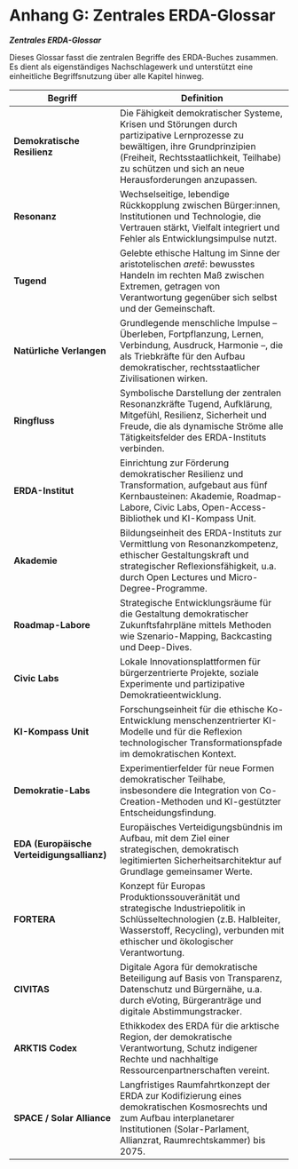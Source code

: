# Anhang G: Zentrales ERDA-Glossar

_**Zentrales ERDA-Glossar**_

Dieses Glossar fasst die zentralen Begriffe des ERDA-Buches zusammen. Es dient als eigenständiges Nachschlagewerk und unterstützt eine einheitliche Begriffsnutzung über alle Kapitel hinweg.

| Begriff                                    | Definition                                                                                                                                                                                                                           |
| ------------------------------------------ | ------------------------------------------------------------------------------------------------------------------------------------------------------------------------------------------------------------------------------------ |
| **Demokratische Resilienz**                | Die Fähigkeit demokratischer Systeme, Krisen und Störungen durch partizipative Lernprozesse zu bewältigen, ihre Grundprinzipien (Freiheit, Rechtsstaatlichkeit, Teilhabe) zu schützen und sich an neue Herausforderungen anzupassen. |
| **Resonanz**                               | Wechselseitige, lebendige Rückkopplung zwischen Bürger:innen, Institutionen und Technologie, die Vertrauen stärkt, Vielfalt integriert und Fehler als Entwicklungsimpulse nutzt.                                                     |
| **Tugend**                                 | Gelebte ethische Haltung im Sinne der aristotelischen _aretē_: bewusstes Handeln im rechten Maß zwischen Extremen, getragen von Verantwortung gegenüber sich selbst und der Gemeinschaft.                                            |
| **Natürliche Verlangen**                   | Grundlegende menschliche Impulse – Überleben, Fortpflanzung, Lernen, Verbindung, Ausdruck, Harmonie –, die als Triebkräfte für den Aufbau demokratischer, rechtsstaatlicher Zivilisationen wirken.                                   |
| **Ringfluss**                              | Symbolische Darstellung der zentralen Resonanzkräfte Tugend, Aufklärung, Mitgefühl, Resilienz, Sicherheit und Freude, die als dynamische Ströme alle Tätigkeitsfelder des ERDA-Instituts verbinden.                                  |
| **ERDA-Institut**                          | Einrichtung zur Förderung demokratischer Resilienz und Transformation, aufgebaut aus fünf Kernbausteinen: Akademie, Roadmap-Labore, Civic Labs, Open-Access-Bibliothek und KI-Kompass Unit.                                          |
| **Akademie**                               | Bildungseinheit des ERDA-Instituts zur Vermittlung von Resonanzkompetenz, ethischer Gestaltungskraft und strategischer Reflexionsfähigkeit, u.a. durch Open Lectures und Micro-Degree-Programme.                                     |
| **Roadmap-Labore**                         | Strategische Entwicklungsräume für die Gestaltung demokratischer Zukunftsfahrpläne mittels Methoden wie Szenario-Mapping, Backcasting und Deep-Dives.                                                                                |
| **Civic Labs**                             | Lokale Innovationsplattformen für bürgerzentrierte Projekte, soziale Experimente und partizipative Demokratieentwicklung.                                                                                                            |
| **KI-Kompass Unit**                        | Forschungseinheit für die ethische Ko-Entwicklung menschenzentrierter KI-Modelle und für die Reflexion technologischer Transformationspfade im demokratischen Kontext.                                                               |
| **Demokratie-Labs**                        | Experimentierfelder für neue Formen demokratischer Teilhabe, insbesondere die Integration von Co-Creation-Methoden und KI-gestützter Entscheidungsfindung.                                                                           |
| **EDA (Europäische Verteidigungsallianz)** | Europäisches Verteidigungsbündnis im Aufbau, mit dem Ziel einer strategischen, demokratisch legitimierten Sicherheitsarchitektur auf Grundlage gemeinsamer Werte.                                                                    |
| **FORTERA**                                | Konzept für Europas Produktionssouveränität und strategische Industriepolitik in Schlüsseltechnologien (z.B. Halbleiter, Wasserstoff, Recycling), verbunden mit ethischer und ökologischer Verantwortung.                            |
| **CIVITAS**                                | Digitale Agora für demokratische Beteiligung auf Basis von Transparenz, Datenschutz und Bürgernähe, u.a. durch eVoting, Bürgeranträge und digitale Abstimmungstracker.                                                               |
| **ARKTIS Codex**                           | Ethikkodex des ERDA für die arktische Region, der demokratische Verantwortung, Schutz indigener Rechte und nachhaltige Ressourcenpartnerschaften vereint.                                                                            |
| **SPACE / Solar Alliance**                 | Langfristiges Raumfahrtkonzept der ERDA zur Kodifizierung eines demokratischen Kosmosrechts und zum Aufbau interplanetarer Institutionen (Solar-Parlament, Allianzrat, Raumrechtskammer) bis 2075.                                   |
